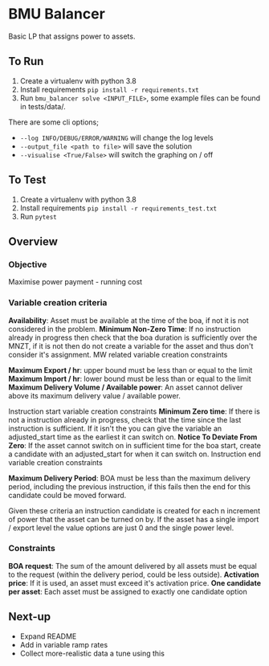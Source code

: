 # BMU Balancer

Basic LP that assigns power to assets.


## To Run
1. Create a virtualenv with python 3.8
2. Install requirements `pip install -r requirements.txt`
3. Run `bmu_balancer solve <INPUT_FILE>`, some example files can be found in tests/data/.

There are some cli options;
- `--log INFO/DEBUG/ERROR/WARNING` will change the log levels
- `--output_file <path to file>` will save the solution
- `--visualise <True/False>` will switch the graphing on / off

## To Test
1. Create a virtualenv with python 3.8
2. Install requirements `pip install -r requirements_test.txt`
3. Run `pytest`


## Overview

### Objective
Maximise power payment - running cost


### Variable creation criteria

**Availability**: Asset must be available at the time of the boa, if not it is not considered in the problem.
**Minimum Non-Zero Time**: If no instruction already in progress then check that the boa duration is sufficiently
over the MNZT, if it is not then do not create a variable for the asset and thus don't consider it's assignment.
MW related variable creation constraints

**Maximum Export / hr**: upper bound must be less than or equal to the limit
**Maximum Import / hr**: lower bound must be less than or equal to the limit
**Maximum Delivery Volume / Available power**: An asset cannot deliver above its maximum delivery value / available power.

Instruction start variable creation constraints
**Minimum Zero time**: If there is not a instruction already in progress, check that the time since the last instruction
is sufficient. If it isn't the you can give the variable an adjusted_start time as the earliest it can switch on.
**Notice To Deviate From Zero**: If the asset cannot switch on in sufficient time for the boa start, create a candidate
with an adjusted_start for when it can switch on.
Instruction end variable creation constraints

**Maximum Delivery Period**: BOA must be less than the maximum delivery period, including the previous instruction,
if this fails then the end for this candidate could be moved forward.

Given these criteria an instruction candidate is created for each n increment of power that the asset can be turned on by.
If the asset has a single import / export level the value options are just 0 and the single power level.


### Constraints

**BOA request**: The sum of the amount delivered by all assets must be equal to the request (within the delivery period, could be less outside).
**Activation price**: If it is used, an asset must exceed it's activation price.
**One candidate per asset**: Each asset must be assigned to exactly one candidate option


## Next-up
* Expand README
* Add in variable ramp rates
* Collect more-realistic data a tune using this
